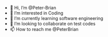 - 👋 Hi, I’m @Peter-Brian
- 👀 I’m interested in Coding
- 🌱 I’m currently learning software engineering 
- 💞️ I’m looking to collaborate on test codes
- 📫 How to reach me @PeterBrian

<!---
Peter-Brian/Peter-Brian is a ✨ special ✨ repository because its `README.md` (this file) appears on your GitHub profile.
You can click the Preview link to take a look at your changes.
--->
